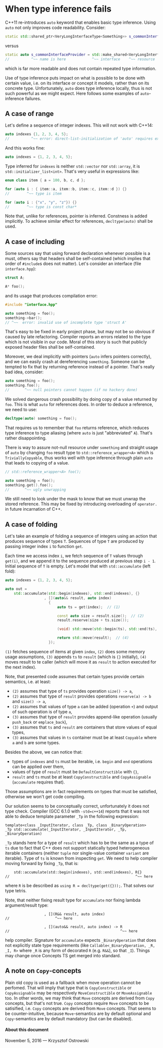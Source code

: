 
# When type inference fails

C++11 re-introduces `auto` keyword that enables basic type inference. Using `auto` not only improves code readability. Consider:

```c++
static std::shared_ptr<VeryLongInterfaceType<Something>> s_commonInterfaceProvider(std::make_shared<VeryLongInterfaceType<Something>>());
```

versus

```c++
static auto s_commonInterfaceProvider = std::make_shared<VeryLongInterfaceType<Something>>();
//          ^~~ name is here            ^~~ interface    ^~~ resource
```

which is far more readable and does not contain repeated type information.

Use of type inference puts impact on what is possible to be done with certain value, i.e. on its interface or concept it models, rather than on its concrete type. Unfortunately, `auto` does type inference locally, thus is not such powerful as we might expect. Here follows some examples of `auto`-inference failures.

## A case of range

Let's define a sequence of integer indexes. This will not work with C++14:

```c++
auto indexes {1, 2, 3, 4, 5};
//          ^~~ error: direct-list-initialization of 'auto' requires exactly one element 
```

And this works fine:

```c++
auto indexes = {1, 2, 3, 4, 5};
```

Type inferred for `indexes` is neither `std::vector` nor `std::array`, it is `std::initializer_list<int>`. That's very useful in expressions like:

```c++
enum class item { a = 100, b, c, d };

for (auto i : { item::a, item::b, item::c, item::d }) {}
//        ^~~ type is item

for (auto i : {"x", "y", "z"}) {}
//        ^~~ type is const char*

```

Note that, unlike for references, pointer is inferred. Constness is added implicitly. To achieve similar effect for references, `decltype(auto)` shall be used.

## A case of including

Some sources say that using forward declaration whenever possible is a must, others say that headers shall be self-contained (which implies that order of `#include`s does not matter). Let's consider an interface (file `interface.hpp`):

```c++
struct A;

A* foo();
```

and its usage that produces compilation error:

```c++
#include "interface.hpp"

auto something = foo();
something->bar();
// ^~~  error: invalid use of incomplete type 'struct A'
```

That's easy to be fixed in early project phase, but may not be so obvious if caused by late refactoring. Compiler reports an errors related to the type which is not visible in our code. Moral of this story is such that publicly exposed header files shall be self-contained.

Moreover, we deal implicitly with pointers (`auto` infers pointers correctly), and we can easily crash at dereferencing `something`. Someone can be tempted to fix that by returning reference instead of a pointer. That's really bad idea, consider:

```c++
auto something = foo();
something.foo();
//       ^~~ null pointers cannot happen (if no hackery done)
```

We solved dangerous crash possibility by doing copy of a value returned by `foo`. This is what `auto` for references does. In order to deduce a reference, we need to use:

```c++
decltype(auto) something = foo();
```

That requires us to remember that `foo` returns reference, which reduces type inference to type aliasing (where `auto` is just "abbreviated" `A`). That's rather disappointing.

There is way to assure not-null resource under `something` and straight usage of `auto` by changing `foo` result type to `std::reference_wrapper<A>` which is `TriviallyCopyable`, thus works well with type inference through plain `auto` that leads to copying of a value.

```c++
// std::reference_wrapper<A> foo();

auto something = foo();
something.get().foo();
//       ^~~ ugly unwrapping
```

We still need to look under the mask to know that we must unwrap the stored reference. This may be fixed by introducing overloading of `operator.` in future incarnation of C++.

## A case of folding
  
Let's take an example of folding a sequence of integers using an action that produces sequence of types `T`. Sequences of type `T` are produced by passing integer index `i` to function `get`.

Each time we access index `i`, we fetch sequence of `T` values through `get(i)`, and we append it to the sequence produced at previous step `i - 1`. Initial sequence of `T` is empty. Let's model that with `std::accumulate` (left fold):

```c++
auto indexes = {1, 2, 3, 4, 5};

auto out =
    std::accumulate(std::begin(indexes), std::end(indexes), {}
                  , [](auto&& result, auto index)
                    {
                        auto ts = get(index);  // (1)

                        const auto size = result.size();  // (2)
                        result.reserve(size + ts.size());

                        (void) std::move(std::begin(ts), std::end(ts), std::back_inserter(result)); // (3)

                        return std::move(result);  // (4)
                    });
```

`(1)` fetches sequence of items at given `index`, `(2)` does some memory usage assumptions, `(3)` appends `ts` to `result` (which is `{}` initially), `(4)` moves result to te caller (which will move it as `result` to action executed for the next index).

Note, that presented code assumes that certain types provide certain semantics, i.e. at least:
* `(2)` assumes that type of `ts` provides operation `size() -> a`,
* `(2)` assumes that type of `result` provides operations `reserve(a) -> b` and `size() -> a`,
* `(2)` assumes that values of type `a` can be added (operation `+`) and output of such operation is of type `a`, 
* `(3)` assumes that type of `result` provides append-like operation (usually `push_back` or `emplace_back`),
* `(3)` assumes that `ts` and `result` are containers that store values of equal types,
* `(3)` assumes that values in `ts` container must be at least `Copyable`
where `a` and `b` are some types.

Besides the above, we can notice that:
* types of `indexes` and `ts` must be iterable, i.e. `begin` and `end` operations can be applied over them,
* values of type of `result` must be `DefaultConstructible` with `{}`,
* `result` and `ts` must be at least `CopyConstructible` and `CopyAssignable` (`accumulate` requires that).

Those assumptions are in fact requirements on types that must be satisfied, otherwise we won't get code compiling.

Our solution seems to be conceptually correct, unfortunately it does not type check. Compiler (GCC 6.1.0 with `-std=c++14`) reports that it was not able to deduce template parameter `_Tp` in the following expression:

```
template<class _InputIterator, class _Tp, class _BinaryOperation>
_Tp std::accumulate(_InputIterator, _InputIterator, _Tp, _BinaryOperation)
```

`_Tp` stands here for a type of `result` which has to be the same as a type of `ts` due to fact that C++ does not support statically typed heterogeneous iterable containers (neither `tuple` nor single-value container `variant` are iterable). Type of `ts` is known from inspecting `get`. We need to help compiler moving forward by fixing `_Tp`, that is:

```
    std::accumulate(std::begin(indexes), std::end(indexes), R{}
//                                                          ^~~ here
```

where `R` is be described as `using R = decltype(get({}));`. That solves our type tetris.

Note, that neither fixing result type for `accumulate` nor fixing lambda argument/result type:
```
                  , [](R&& result, auto index)
//                     ^~~ here

                  , [](auto&& result, auto index) -> R
//                                                   ^~~ here
```
help compiler. Signature for `accumulate` expects `_BinaryOperation` that does not explicitly state type requirements (like `Callable<_BinaryOperation, _R, _I, R>` where `_R` is any form of decorated `R` (e.g. `R&&`), so that `_I`). Things may change once Concepts TS get merged into standard. 

## A note on `Copy`-concepts

Plain old copy is used as a fallback when move operation cannot be perfomed. That will imply that type that is `CopyConstructible` or `CopyAssignable` may be respectively `MoveConstructible` or `MoveAssignable` too. In other words, we may think that `Move` concepts are derived from `Copy` concepts, but that's not true. `Copy` concepts require `Move` concepts to be satisified, i.e. `Copy` concepts are derived from `Move` concepts. That seems to be counter-intuitive, because `Move`-semantics are by default optional and `Copy`-semantics are by default mandatory (but can be disabled).



#### About this document

November 5, 2016 &mdash; Krzysztof Ostrowski
